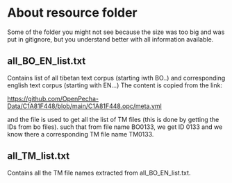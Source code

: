 # About resource folder

Some of the folder you might not see because the size was too big and was put in gitignore,
but you understand better with all information available.

## all_BO_EN_list.txt

Contains list of all tibetan text corpus (starting iwth BO..) and corresponding english
text corpus (starting with EN...)
The content is copied from the link:

https://github.com/OpenPecha-Data/C1A81F448/blob/main/C1A81F448.opc/meta.yml

and the file is used to get all the list of TM files (this is done by getting the IDs from bo files). such that from file name BO0133, we get ID 0133 and we know there a corresponding TM
file name TM0133.

## all_TM_list.txt

Contains all the TM file names extracted from all_BO_EN_list.txt.
